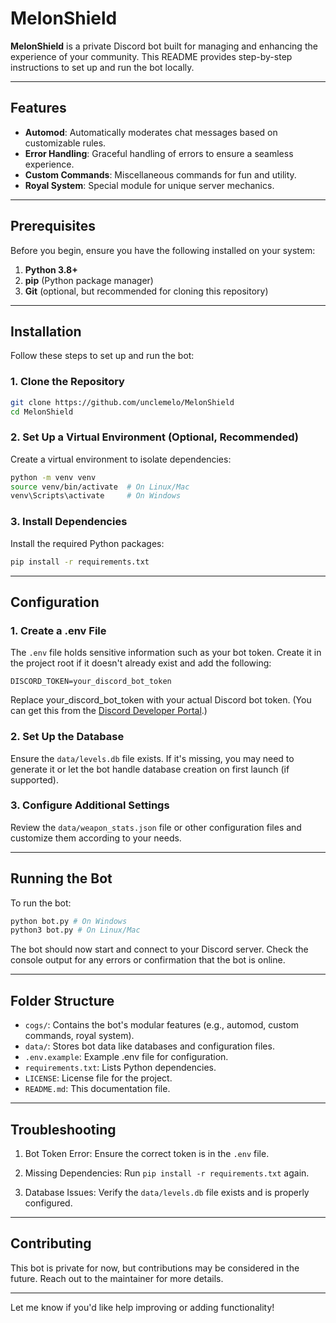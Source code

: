 # MelonShield

**MelonShield** is a private Discord bot built for managing and enhancing the experience of your community. This README provides step-by-step instructions to set up and run the bot locally.

---

## Features

- **Automod**: Automatically moderates chat messages based on customizable rules.
- **Error Handling**: Graceful handling of errors to ensure a seamless experience.
- **Custom Commands**: Miscellaneous commands for fun and utility.
- **Royal System**: Special module for unique server mechanics.

---

## Prerequisites

Before you begin, ensure you have the following installed on your system:

1. **Python 3.8+**
2. **pip** (Python package manager)
3. **Git** (optional, but recommended for cloning this repository)

---

## Installation

Follow these steps to set up and run the bot:

### 1. Clone the Repository

```bash
git clone https://github.com/unclemelo/MelonShield
cd MelonShield
```

### 2. Set Up a Virtual Environment (Optional, Recommended)

Create a virtual environment to isolate dependencies:

```bash
python -m venv venv
source venv/bin/activate  # On Linux/Mac
venv\Scripts\activate     # On Windows
```

### 3. Install Dependencies

Install the required Python packages:

```bash
pip install -r requirements.txt
```

---

## Configuration

### 1. Create a .env File

The `.env` file holds sensitive information such as your bot token. Create it in the project root if it doesn't already exist and add the following:

```env
DISCORD_TOKEN=your_discord_bot_token
```

Replace your_discord_bot_token with your actual Discord bot token. (You can get this from the [Discord Developer Portal](https://discord.com/developers/docs/intro).)

### 2. Set Up the Database

Ensure the `data/levels.db` file exists. If it's missing, you may need to generate it or let the bot handle database creation on first launch (if supported).

### 3. Configure Additional Settings

Review the `data/weapon_stats.json` file or other configuration files and customize them according to your needs.

---

## Running the Bot

To run the bot:

```bash
python bot.py # On Windows
python3 bot.py # On Linux/Mac
```

The bot should now start and connect to your Discord server. Check the console output for any errors or confirmation that the bot is online.

---

## Folder Structure

- `cogs/`: Contains the bot's modular features (e.g., automod, custom commands, royal system).
- `data/`: Stores bot data like databases and configuration files.
- `.env.example`: Example .env file for configuration.
- `requirements.txt`: Lists Python dependencies.
- `LICENSE`: License file for the project.
- `README.md`: This documentation file.

---

## Troubleshooting

1. Bot Token Error: Ensure the correct token is in the `.env` file.

2. Missing Dependencies: Run `pip install -r requirements.txt` again.

3. Database Issues: Verify the `data/levels.db` file exists and is properly configured.

---

## Contributing

This bot is private for now, but contributions may be considered in the future. Reach out to the maintainer for more details.

---

Let me know if you'd like help improving or adding functionality!

